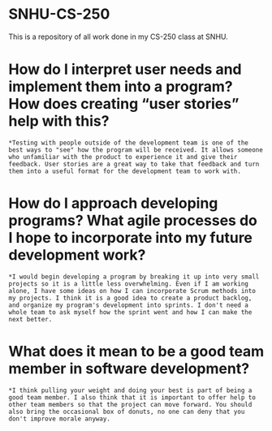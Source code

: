 # SNHU-CS-250
This is a repository of all work done in my CS-250 class at SNHU.


# How do I interpret user needs and implement them into a program? How does creating “user stories” help with this?
    *Testing with people outside of the development team is one of the best ways to "see" how the program will be received. It allows someone who unfamiliar with the product to experience it and give their feedback. User stories are a great way to take that feedback and turn them into a useful format for the development team to work with. 
    
# How do I approach developing programs? What agile processes do I hope to incorporate into my future development work?
    *I would begin developing a program by breaking it up into very small projects so it is a little less overwhelming. Even if I am working alone, I have some ideas on how I can incorporate Scrum methods into my projects. I think it is a good idea to create a product backlog, and organize my program's development into sprints. I don't need a whole team to ask myself how the sprint went and how I can make the next better.

# What does it mean to be a good team member in software development?
    *I think pulling your weight and doing your best is part of being a good team member. I also think that it is important to offer help to other team members so that the project can move forward. You should also bring the occasional box of donuts, no one can deny that you don't improve morale anyway.
